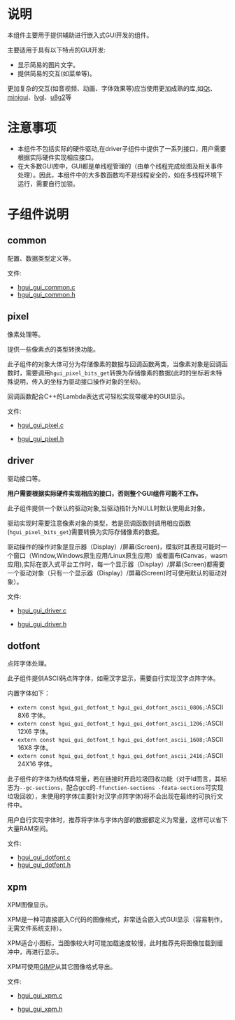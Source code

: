 # 说明

本组件主要用于提供辅助进行嵌入式GUI开发的组件。

主要适用于具有以下特点的GUI开发:

- 显示简易的图片文字。
- 提供简易的交互(如菜单等)。

更加复杂的交互(如音视频、动画、字体效果等)应当使用更加成熟的库,如[Qt](https://www.qt.io/)、[minigui](https://github.com/VincentWei/MiniGUI.git)、[lvgl](https://github.com/lvgl/lvgl.git)、[u8g2](https://github.com/olikraus/u8g2.git)等

# 注意事项

- 本组件不包括实际的硬件驱动,在driver子组件中提供了一系列接口，用户需要根据实际硬件实现相应接口。
- 在大多数GUI库中，GUI都是单线程管理的（由单个线程完成绘图及相关事件处理）。因此，本组件中的大多数函数均不是线程安全的，如在多线程环境下运行，需要自行加锁。

# 子组件说明

## common

配置、数据类型定义等。

文件:

- [hgui_gui_common.c](hgui_gui_common.c)
- [hgui_gui_common.h](hgui_gui_common.h)

## pixel

像素处理等。

提供一些像素点的类型转换功能。

此子组件的对象大体可分为存储像素的数据与回调函数两类，当像素对象是回调函数时，需要调用`hgui_pixel_bits_get`转换为存储像素的数据(此时的坐标若未特殊说明，传入的坐标为驱动接口操作对象的坐标)。

回调函数配合C++的Lambda表达式可轻松实现带缓冲的GUI显示。

文件:

- [hgui_gui_pixel.c](hgui_gui_pixel.c)

- [hgui_gui_pixel.h](hgui_gui_pixel.h)

## driver

驱动接口等。

**用户需要根据实际硬件实现相应的接口，否则整个GUI组件可能不工作。**

此子组件提供一个默认的驱动对象,当驱动指针为NULL时默认使用此对象。

驱动实现时需要注意像素对象的类型，若是回调函数则调用相应函数(`hgui_pixel_bits_get`)需要转换为实际存储像素的数据。

驱动操作的操作对象是显示器（Display）/屏幕(Screen)，模拟时其表现可能时一个窗口（Window,Windows原生应用/Linux原生应用）或者画布(Canvas，wasm应用),实际在嵌入式平台工作时，每一个显示器（Display）/屏幕(Screen)都需要一个驱动对象（只有一个显示器（Display）/屏幕(Screen)时可使用默认的驱动对象）。

文件:

- [hgui_gui_driver.c](hgui_gui_driver.c)

- [hgui_gui_driver.h]( hgui_gui_driver.h ) 

## dotfont

点阵字体处理。

此子组件提供ASCII码点阵字体，如需汉字显示，需要自行实现汉字点阵字体。

内置字体如下：

- `extern const hgui_gui_dotfont_t hgui_gui_dotfont_ascii_0806;`:ASCII 8X6 字体。
- `extern const hgui_gui_dotfont_t hgui_gui_dotfont_ascii_1206;`:ASCII 12X6 字体。
- `extern const hgui_gui_dotfont_t hgui_gui_dotfont_ascii_1608;`:ASCII 16X8 字体。
- `extern const hgui_gui_dotfont_t hgui_gui_dotfont_ascii_2416;`:ASCII 24X16 字体。

此子组件的字体为结构体常量，若在链接时开启垃圾回收功能（对于ld而言，其标志为`--gc-sections`，配合gcc的`-ffunction-sections -fdata-sections`可实现垃圾回收），未使用的字体(主要针对汉字点阵字体)将不会出现在最终的可执行文件中。

用户自行实现字体时，推荐将字体与字体内部的数据都定义为常量，这样可以省下大量RAM空间。

文件:

- [hgui_gui_dotfont.c](hgui_gui_dotfont.c)  
- [hgui_gui_dotfont.h](hgui_gui_dotfont.h)

## xpm

XPM图像显示。

XPM是一种可直接嵌入C代码的图像格式，非常适合嵌入式GUI显示（容易制作，无需文件系统支持）。

XPM适合小图标，当图像较大时可能加载速度较慢，此时推荐先将图像加载到缓冲中，再进行显示。

XPM可使用[GIMP](https://www.gimp.org/)从其它图像格式导出。

文件:

- [hgui_gui_xpm.c](hgui_gui_xpm.c) 

- [hgui_gui_xpm.h](hgui_gui_xpm.h) 

